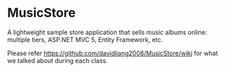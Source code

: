# MusicStore
A lightweight sample store application that sells music albums online: multiple tiers, ASP.NET MVC 5, Entity Framework, etc.

Please refer https://github.com/davidliang2008/MusicStore/wiki for what we talked about during each class.
